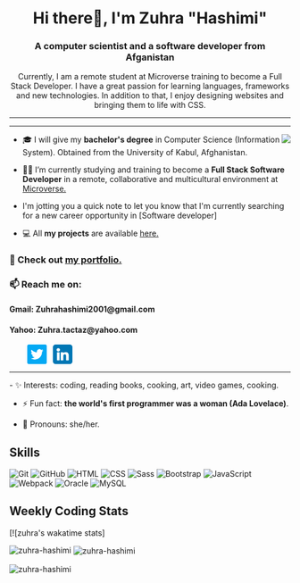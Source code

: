<h1 align="center"> Hi there👋, I'm Zuhra "Hashimi"</h1>
<h3 align="center">A computer scientist and a software developer from Afganistan</h3>

<p align="center">Currently, I am a remote student at Microverse training to become a Full Stack Developer. I have a great passion for learning languages, frameworks and new technologies. In addition to that, I enjoy designing websites and bringing them to life with CSS.</p>

---

<div align="center">
  <! -- <img src="https://badges.pufler.dev/visits/ZuhRa-HashiMi/ZuhRa-HashiMil?color=3f37c9">
  
</div>

---

<img align="right" src="https://media2.giphy.com/media/L1R1tvI9svkIWwpVYr/giphy.gif?cid=790b76112be03f92de5e356ca9c83066f76d54710feb3b75&rid=giphy.gif&ct=g">
	
- 🎓 I will give my **bachelor's degree** in Computer Science (Information System). Obtained from the University of Kabul, Afghanistan.

- 👩‍💻 I’m currently studying and training to become a **Full Stack Software Developer** in a remote, collaborative and multicultural environment at [Microverse.](https://github.com/microverseinc)
-    I'm jotting you a quick note to let you know that I'm currently searching for a new career opportunity in [Software developer]

- 💻 All **my projects** are available [here.](https://github.com/ZuhRa-HashiMi?tab=repositories)

### 🚀 Check out [my portfolio.](https://zuhra-hashimi.github.io/portfolio_mobile/)

### 📫 Reach me on:
<h4>Gmail: Zuhrahashimi2001@gmail.com</h4>
<h4>Yahoo: Zuhra.tactaz@yahoo.com</h4>

<p align="left">
&nbsp; &nbsp; &nbsp; &nbsp; <a href="https://twitter.com/zuhrahashimi4" target="_blank"><img align="center" src="./images/twitter.png" alt="twitter" width="35" /></a> &nbsp;
<a href="https://linkedin.com/in/www.linkedin.com/in/zuhra-hashimi-601966214" target="_blank"><img align="center" src="./images/linkedin.png" alt="linkedin" width="35" /></a> &nbsp;
	<hr>
- ✨ Interests: coding, reading books, cooking, art, video games, cooking.

- ⚡ Fun fact: **the world's first programmer was a woman (Ada Lovelace)**.

- 👩 Pronouns: she/her.

<h2 align="left">Skills</h2>
<p align="left">
<div>
	<img height="50" src="https://user-images.githubusercontent.com/25181517/117364277-fc4eb280-aebd-11eb-8769-a3583c6a2037.png" alt="Git" title="Git" />
	<img height="50" src="https://user-images.githubusercontent.com/25181517/117364276-fc4eb280-aebd-11eb-92ba-8a6ef74b7313.png" alt="GitHub" title="GitHub" />
	<img height="50" src="https://user-images.githubusercontent.com/25181517/117447535-f00a3a00-af3d-11eb-89bf-45aaf56dbaf1.png" alt="HTML" title="HTML" />
	<img height="50" src="https://user-images.githubusercontent.com/25181517/117447663-0fa16280-af3e-11eb-8677-bcf8e4f8e298.png" alt="CSS" title="CSS" />
	<img height="50" src="https://github.com/get-icon/geticon/raw/master/icons/sass.svg" alt="Sass" title="Sass" />
	<img height="50" src="https://user-images.githubusercontent.com/25181517/121402101-c89df700-c959-11eb-8b4a-bbadf9e84b30.png" alt="Bootstrap" title="Bootstrap" />
	<img height="50" src="https://user-images.githubusercontent.com/25181517/117447155-6a868a00-af3d-11eb-9cfe-245df15c9f3f.png" alt="JavaScript" title="JavaScript" />
	<img height="50" src="https://github.com/get-icon/geticon/raw/master/icons/webpack.svg" alt="Webpack" title="Webpack" />
	<img height="50" src="https://user-images.githubusercontent.com/25181517/117208736-bdedc080-adf5-11eb-912f-61c7d43705f6.png" alt="Oracle" title="Oracle" />
	<img height="50" src="https://github.com/get-icon/geticon/raw/master/icons/mysql.svg" alt="MySQL" title="MySQL" />
</div>
</p>


<h2>Weekly Coding Stats</h2>


[![zuhra's wakatime stats]<p><img align="left" src="https://github-readme-stats.vercel.app/api/top-langs?username=zuhra-hashimi&show_icons=true&locale=en&layout=compact" alt="zuhra-hashimi" /></p>

<p>&nbsp;<img align="center" src="https://github-readme-stats.vercel.app/api?username=zuhra-hashimi&show_icons=true&locale=en" alt="zuhra-hashimi" /></p>

<p><img align="center" src="https://github-readme-streak-stats.herokuapp.com/?user=zuhra-hashimi&" alt="zuhra-hashimi" /></p>
